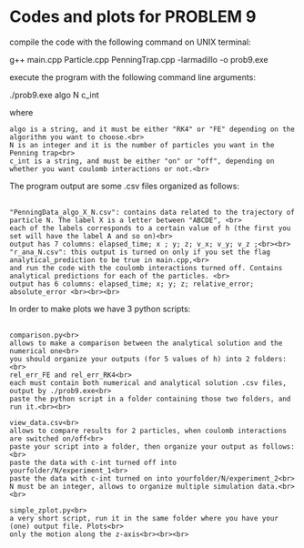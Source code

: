 # Codes and plots for PROBLEM 9<br>

compile the code with the following command on UNIX terminal:<br>

g++ main.cpp Particle.cpp PenningTrap.cpp -larmadillo -o prob9.exe<br>

execute the program with the following command line arguments:<br>

./prob9.exe algo N c_int <br>

where <br>

	algo is a string, and it must be either "RK4" or "FE" depending on the algorithm you want to choose.<br>
	N is an integer and it is the number of particles you want in the Penning trap<br>
	c_int is a string, and must be either "on" or "off", depending on whether you want coulomb interactions or not.<br>

The program output are some .csv files organized as follows:<br><br>

	"PenningData_algo_X_N.csv": contains data related to the trajectory of particle N. The label X is a letter between "ABCDE", <br>
	each of the labels corresponds to a certain value of h (the first you set will have the label A and so on)<br>
	output has 7 columns: elapsed_time; x ; y; z; v_x; v_y; v_z ;<br><br>
	"r_ana_N.csv": this output is turned on only if you set the flag analytical_prediction to be true in main.cpp,<br>
	and run the code with the coulomb interactions turned off. Contains analytical predictions for each of the particles. <br>
	output has 6 columns: elapsed_time; x; y; z; relative_error; absolute_error <br><br><br>
	
In order to make plots we have 3 python scripts: <br><br>
	
 	comparison.py<br>
 	allows to make a comparison between the analytical solution and the numerical one<br>
 	you should organize your outputs (for 5 values of h) into 2 folders:<br>
 	rel_err_FE and rel_err_RK4<br>
 	each must contain both numerical and analytical solution .csv files, output by ./prob9.exe<br>
 	paste the python script in a folder containing those two folders, and run it.<br><br>
 	
 	view_data.csv<br>
 	allows to compare results for 2 particles, when coulomb interactions are switched on/off<br>
 	paste your script into a folder, then organize your output as follows:<br>
 	paste the data with c-int turned off into yourfolder/N/experiment_1<br>
 	paste the data with c-int turned on into yourfolder/N/experiment_2<br>
	N must be an integer, allows to organize multiple simulation data.<br><br>
 	
 	simple_zplot.py<br>
 	a very short script, run it in the same folder where you have your (one) output file. Plots<br>
 	only the motion along the z-axis<br><br><br>
 	
 	
 	
 	
 		 	
